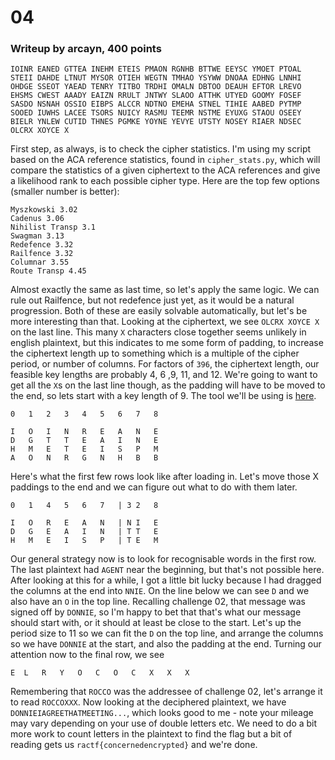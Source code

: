 
# 04
### Writeup by arcayn, 400 points
`
IOINR EANED GTTEA INEHM ETEIS
PMAON RGNHB BTTWE EEYSC YMOET
PTOAL STEII DAHDE LTNUT MYSOR
OTIEH WEGTN TMHAO YSYWW DNOAA
EDHNG LNNHI OHDGE SSEOT YAEAD
TENRY TITBO TRDHI OMALN DBTOO
DEAUH EFTOR LREVO EHSMS CWEST
AAADY EAIZN RRULT JNTWY SLAOO
ATTHK UTYED GOOMY FOSEF SASDO
NSNAH OSSIO EIBPS ALCCR NDTNO
EMEHA STNEL TIHIE AABED PYTMP
SOOED IUWHS LACEE TSORS NUICY
RASMU TEEMR NSTME EYUXG STAOU
OSEEY BIELR YNLEW CUTID THNES
PGMKE YOYNE YEVYE UTSTY NOSEY
RIAER NDSEC OLCRX XOYCE X
`

First step, as always, is to check the cipher statistics. I'm using my script based on the ACA reference statistics, found in `cipher_stats.py`, which will compare the statistics of a given ciphertext to the ACA references and give a likelihood rank to each possible cipher type. Here are the top few options (smaller number is better):
```
Myszkowski 3.02
Cadenus 3.06
Nihilist Transp 3.1
Swagman 3.13
Redefence 3.32
Railfence 3.32
Columnar 3.55
Route Transp 4.45
```
Almost exactly the same as last time, so let's apply the same logic. We can rule out Railfence, but not redefence just yet, as it would be a natural progression. Both of these are easily solvable automatically, but let's be more interesting than that. Looking at the ciphertext, we see `OLCRX XOYCE X` on the last line. This many `X` characters close together seems unlikely in english plaintext, but this indicates to me some form of padding, to increase the ciphertext length up to something which is a multiple of the cipher period, or number of columns. For factors of `396`, the ciphertext length, our feasible key lengths are probably 4, 6 ,9, 11, and 12. We're going to want to get all the `X`s on the last line though, as the padding will have to be moved to the end, so lets start with a key length of 9. The tool we'll be using is [here](http://tholman.com/other/transposition/).
```
0	1	2	3	4	5	6	7	8

I	O	I	N	R	E	A	N	E
D	G	T	T	E	A	I	N	E
H	M	E	T	E	I	S	P	M
A	O	N	R	G	N	H	B	B
```
Here's what the first few rows look like after loading in. Let's move those X paddings to the end and we can figure out what to do with them later.

```
0	1	4	5	6	7	| 3	2	8

I	O	R	E	A	N	| N	I	E
D	G	E	A	I	N	| T	T	E
H	M	E	I	S	P	| T	E	M
```

Our general strategy now is to look for recognisable words in the first row. The last plaintext had `AGENT` near the beginning, but that's not possible here. After looking at this for a while, I got a little bit lucky because I had dragged the columns at the end into `NNIE`. On the line below we can see `D` and we also have an `O` in the top line. Recalling challenge 02, that message was signed off by `DONNIE`, so I'm happy to bet that that's what our message should start with, or it should at least be close to the start. Let's up the period size to 11 so we can fit the `D` on the top line, and arrange the columns so we have `DONNIE` at the start, and also the padding at the end. Turning our attention now to the final row, we see

`E	L	R	Y	O	C	O	C	X	X	X`

Remembering that `ROCCO` was the addressee of challenge 02, let's arrange it to read `ROCCOXXX`. Now looking at the deciphered plaintext, we have `DONNIEIAGREETHATMEETING...`, which looks good to me - note your mileage may vary depending on your use of double letters etc.
We need to do a bit more work to count letters in the plaintext to find the flag but a bit of reading gets us `ractf{concernedencrypted}` and we're done.
